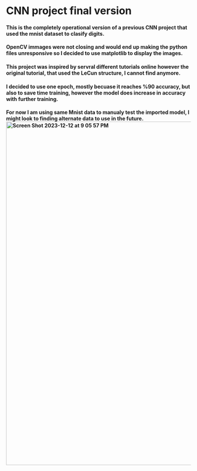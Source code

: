 # CNN project final version
#### This is the completely operational version of a previous CNN project that used the mnist dataset to clasify digits. 
#### OpenCV immages were not closing and would end up making the python files unresponsive so I decided to use matplotlib to display the images.
#### This project was inspired by servral different tutorials online however the original tutorial, that used the LeCun structure, I cannot find anymore. 
#### I decided to use one epoch, mostly becuase it reaches %90 accuracy, but also to save time training, however the model does increase in accuracy with further training.
#### For now I am using same Mnist data to manualy test the imported model, I might look to finding alternate data to use in the future.<img width="936" alt="Screen Shot 2023-12-12 at 9 05 57 PM" src="https://github.com/nivkrig/1AI-pro/assets/86209884/7c1822f5-b89b-4d8c-8165-af660a0a3df6">
